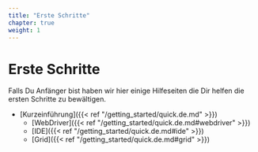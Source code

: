 ```yaml
---
title: "Erste Schritte"
chapter: true
weight: 1
---
```



# Erste Schritte

Falls Du Anfänger bist haben wir hier einige Hilfeseiten die Dir helfen
die ersten Schritte zu bewältigen.

* [Kurzeinführung]({{< ref "/getting_started/quick.de.md" >}})
  * [WebDriver]({{< ref "/getting_started/quick.de.md#webdriver" >}})
  * [IDE]({{< ref "/getting_started/quick.de.md#ide" >}})
  * [Grid]({{< ref "/getting_started/quick.de.md#grid" >}})
